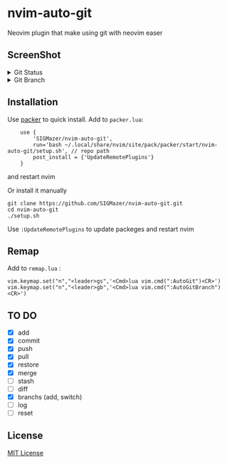 # nvim-auto-git
Neovim plugin that make using git with neovim easer 

## ScreenShot
<details>
      <summary>Git Status</summary>
<img src="https://github.com/SIGMazer/nvim-auto-git/assets/88988252/b8950455-6d7e-445e-8b9b-1fa7dfd904da" alt="Alt text" title="Optional title">
Press the letter in help to execute the command 
Ex. 
    if press `a`  when cursor at the same line with `a.txt` it will add it to staging 
</details>
<details>
      <summary>Git Branch</summary>
<img src="https://github.com/SIGMazer/nvim-auto-git/assets/88988252/dbd74cf9-cfbc-443a-855c-df35a3790a06" alt="Alt text" title="Optional title">
</details>

## Installation 

Use [packer](https://github.com/wbthomason/packer.nvim) to quick install.
Add to `packer.lua`:
```
    use {
        'SIGMazer/nvim-auto-git',
        run='bash ~/.local/share/nvim/site/pack/packer/start/nvim-auto-git/setup.sh', // repo path 
        post_install = {'UpdateRemotePlugins'}
    }
```
and restart nvim 

Or install it manually
```
git clone https://github.com/SIGMazer/nvim-auto-git.git
cd nvim-auto-git
./setup.sh
```
Use `:UpdateRemotePlugins` to update packeges and restart nvim 

## Remap
Add to `remap.lua` :
```
vim.keymap.set("n","<leader>gs",'<Cmd>lua vim.cmd(":AutoGit")<CR>')
vim.keymap.set("n","<leader>gb",'<Cmd>lua vim.cmd(":AutoGitBranch")<CR>')
```

## TO DO
- [x] add 
- [x] commit
- [x] push
- [x] pull
- [x] restore
- [x] merge
- [ ] stash
- [ ] diff 
- [x] branchs (add, switch) 
- [ ] log
- [ ] reset 

## License 
[MIT License](https://github.com/SIGMazer/nvim-auto-git/blob/main/LICENSE)
